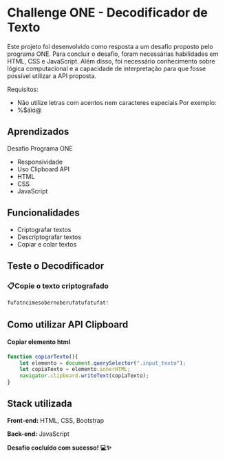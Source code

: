 
# Challenge ONE - Decodificador de Texto

Este projeto foi desenvolvido como resposta a um desafio proposto pelo programa ONE. Para concluir o desafio, foram necessárias habilidades em HTML, CSS e JavaScript. Além disso, foi necessário conhecimento sobre lógica computacional e a capacidade de interpretação para que fosse possível utilizar a API proposta.

Requisitos:
- Não utilize letras com acentos nem caracteres especiais
Por exemplo:
- %$áìó@

## Aprendizados

Desafio Programa ONE

- Responsividade
- Uso Clipboard API
- HTML
- CSS
- JavaScript
## Funcionalidades

- Criptografar textos
- Descriptografar textos 
- Copiar e colar textos


## Teste o Decodificador

### 📋Copie o texto criptografado
```javascript
fufatncimesobernoberufatufatufat!   
```


## Como utilizar API Clipboard

#### Copiar elemento html

```javascript
function copiarTexto(){
    let elemento = document.querySelector(".input_texto");
    let copiaTexto = elemento.innerHTML;
    navigator.clipboard.writeText(copiaTexto);
}    
```


## Stack utilizada

**Front-end:** HTML, CSS, Bootstrap

**Back-end:** JavaScript

**Desafio cocluído com sucesso! 💻✨**
